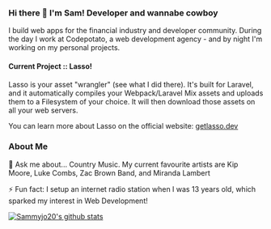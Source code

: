 ### Hi there 👋 I'm Sam! Developer and wannabe cowboy  

I build web apps for the financial industry and developer community. During the day I work at Codepotato, a web development agency - and by night I'm working on my personal projects.

#### Current Project :: Lasso!

Lasso is your asset "wrangler" (see what I did there). It's built for Laravel, and it automatically compiles your Webpack/Laravel Mix assets and uploads them to a Filesystem of your choice. It will then download those assets on all your web servers.

You can learn more about Lasso on the official website: [getlasso.dev](https://getlasso.dev)

### About Me
💬 Ask me about... Country Music. My current favourite artists are Kip Moore, Luke Combs, Zac Brown Band, and Miranda Lambert

⚡ Fun fact: I setup an internet radio station when I was 13 years old, which sparked my interest in Web Development!

[![Sammyjo20's github stats](https://github-readme-stats.vercel.app/api?username=sammyjo20)](https://github.com/anuraghazra/github-readme-stats)
